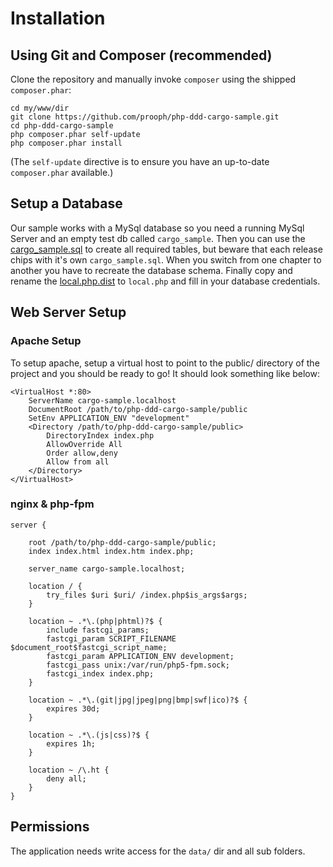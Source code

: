 Installation
============

Using Git and Composer (recommended)
-----------------------------------
Clone the repository and manually invoke `composer` using the shipped
`composer.phar`:

    cd my/www/dir
    git clone https://github.com/prooph/php-ddd-cargo-sample.git
    cd php-ddd-cargo-sample
    php composer.phar self-update
    php composer.phar install

(The `self-update` directive is to ensure you have an up-to-date `composer.phar`
available.)

Setup a Database
----------------
Our sample works with a MySql database so you need a running MySql Server and an
empty test db called `cargo_sample`. Then you can use the [cargo_sample.sql](https://github.com/prooph/php-ddd-cargo-sample/blob/master/scripts/cargo_sample.sql) to create all
required tables, but beware that each release chips with it's own `cargo_sample.sql`.
When you switch from one chapter to another you have to recreate the database schema.
Finally copy and rename the [local.php.dist](https://github.com/prooph/php-ddd-cargo-sample/blob/master/config/autoload/local.php.dist) to `local.php`
and fill in your database credentials.

Web Server Setup
----------------

### Apache Setup

To setup apache, setup a virtual host to point to the public/ directory of the
project and you should be ready to go! It should look something like below:

    <VirtualHost *:80>
        ServerName cargo-sample.localhost
        DocumentRoot /path/to/php-ddd-cargo-sample/public
        SetEnv APPLICATION_ENV "development"
        <Directory /path/to/php-ddd-cargo-sample/public>
            DirectoryIndex index.php
            AllowOverride All
            Order allow,deny
            Allow from all
        </Directory>
    </VirtualHost>

### nginx & php-fpm

    server {

        root /path/to/php-ddd-cargo-sample/public;
        index index.html index.htm index.php;

        server_name cargo-sample.localhost;

        location / {
            try_files $uri $uri/ /index.php$is_args$args;
        }

        location ~ .*\.(php|phtml)?$ {
            include fastcgi_params;
            fastcgi_param SCRIPT_FILENAME $document_root$fastcgi_script_name;
            fastcgi_param APPLICATION_ENV development;
            fastcgi_pass unix:/var/run/php5-fpm.sock;
            fastcgi_index index.php;
        }

        location ~ .*\.(git|jpg|jpeg|png|bmp|swf|ico)?$ {
            expires 30d;
        }

        location ~ .*\.(js|css)?$ {
            expires 1h;
        }

        location ~ /\.ht {
            deny all;
        }
    }


Permissions
-----------

The application needs write access for the `data/` dir and all sub folders.